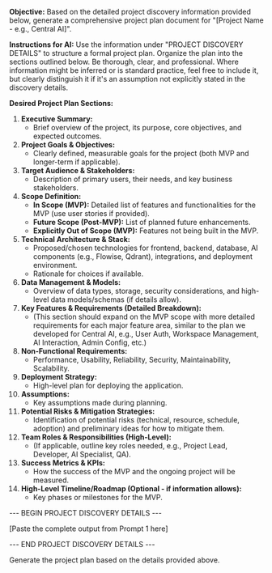 **Objective:** Based on the detailed project discovery information provided below, generate a comprehensive project plan document for "[Project Name - e.g., Central AI]".

**Instructions for AI:**
Use the information under "PROJECT DISCOVERY DETAILS" to structure a formal project plan. Organize the plan into the sections outlined below. Be thorough, clear, and professional. Where information might be inferred or is standard practice, feel free to include it, but clearly distinguish it if it's an assumption not explicitly stated in the discovery details.

**Desired Project Plan Sections:**

1.  **Executive Summary:**
    *   Brief overview of the project, its purpose, core objectives, and expected outcomes.
2.  **Project Goals & Objectives:**
    *   Clearly defined, measurable goals for the project (both MVP and longer-term if applicable).
3.  **Target Audience & Stakeholders:**
    *   Description of primary users, their needs, and key business stakeholders.
4.  **Scope Definition:**
    *   **In Scope (MVP):** Detailed list of features and functionalities for the MVP (use user stories if provided).
    *   **Future Scope (Post-MVP):** List of planned future enhancements.
    *   **Explicitly Out of Scope (MVP):** Features not being built in the MVP.
5.  **Technical Architecture & Stack:**
    *   Proposed/chosen technologies for frontend, backend, database, AI components (e.g., Flowise, Qdrant), integrations, and deployment environment.
    *   Rationale for choices if available.
6.  **Data Management & Models:**
    *   Overview of data types, storage, security considerations, and high-level data models/schemas (if details allow).
7.  **Key Features & Requirements (Detailed Breakdown):**
    *   (This section should expand on the MVP scope with more detailed requirements for each major feature area, similar to the plan we developed for Central AI, e.g., User Auth, Workspace Management, AI Interaction, Admin Config, etc.)
8.  **Non-Functional Requirements:**
    *   Performance, Usability, Reliability, Security, Maintainability, Scalability.
9.  **Deployment Strategy:**
    *   High-level plan for deploying the application.
10. **Assumptions:**
    *   Key assumptions made during planning.
11. **Potential Risks & Mitigation Strategies:**
    *   Identification of potential risks (technical, resource, schedule, adoption) and preliminary ideas for how to mitigate them.
12. **Team Roles & Responsibilities (High-Level):**
    *   (If applicable, outline key roles needed, e.g., Project Lead, Developer, AI Specialist, QA).
13. **Success Metrics & KPIs:**
    *   How the success of the MVP and the ongoing project will be measured.
14. **High-Level Timeline/Roadmap (Optional - if information allows):**
    *   Key phases or milestones for the MVP.

--- BEGIN PROJECT DISCOVERY DETAILS ---

[Paste the complete output from Prompt 1 here]

--- END PROJECT DISCOVERY DETAILS ---

Generate the project plan based on the details provided above.
